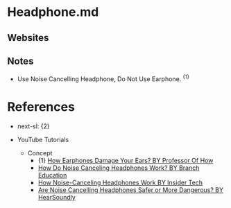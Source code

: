 # Headphone.md

## Websites

## Notes

* Use Noise Cancelling Headphone, Do Not Use Earphone. <sup>{1}</sup>

# References

* next-sl: {2}

* YouTube Tutorials

  * Concept
    * {1} [How Earphones Damage Your Ears? BY Professor Of How](https://www.youtube.com/watch?v=ngLQjI23GCM)
    * [How Do Noise Canceling Headphones Work? BY Branch Education](https://www.youtube.com/watch?v=VIi04uD8LtY)
    * [How Noise-Canceling Headphones Work BY Insider Tech](https://www.youtube.com/watch?v=zj33WAODsJg)
    * [Are Noise Cancelling Headphones Safer or More Dangerous? BY HearSoundly](https://www.youtube.com/watch?v=XTxh-YQiCs8)
